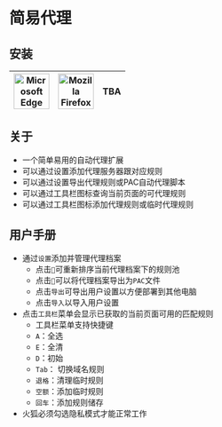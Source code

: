 # 简易代理

## 安装
| <a href="https://microsoftedge.microsoft.com/addons/detail/mdoojhdlkngkgcgkefkbmfaahpclojen"><img src="https://github.com/user-attachments/assets/755ede26-33d5-41eb-9000-9ba903886041" title="Microsoft Edge" width="64" height="64"></a> | <a href="https://addons.mozilla.org/firefox/addon/easy-proxy/"><img src="https://github.com/user-attachments/assets/e2bb973f-5106-4eae-8d1d-4a3dd25b01e5" title="Mozilla Firefox" width="64" height="64"></a> | TBA |
| - | - | - |

## 关于
- 一个简单易用的自动代理扩展
- 可以通过设置添加代理服务器跟对应规则
- 可以通过设置导出代理规则或PAC自动代理脚本
- 可以通过工具栏图标查询当前页面的可代理规则
- 可以通过工具栏图标添加代理规则或临时代理规则

## 用户手册
- 通过`设置`添加并管理代理档案
    - 点击`🧲`可重新排序当前代理档案下的规则池
    - 点击`💾`可以将代理档案导出为`PAC`文件
    - 点击`导出`可导出用户设置以方便部署到其他电脑
    - 点击`导入`以导入用户设置
- 点击`工具栏`菜单会显示已获取的当前页面可用的匹配规则
    - 工具栏菜单支持快捷键
    - `A`：全选
    - `E`：全清
    - `D`：初始
    - `Tab`： 切换域名规则
    - `退格`：清理临时规则
    - `空额`：添加临时规则
    - `回车`：添加规则储存
- 火狐必须勾选隐私模式才能正常工作
